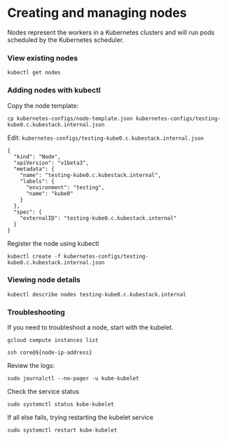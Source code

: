 # Creating and managing nodes

Nodes represent the workers in a Kubernetes clusters and will run pods scheduled by the Kubernetes scheduler.

### View existing nodes

```
kubectl get nodes
```

### Adding nodes with kubectl

Copy the node template:

```
cp kubernetes-configs/node-template.json kubernetes-configs/testing-kube0.c.kubestack.internal.json
```

Edit: `kubernetes-configs/testing-kube0.c.kubestack.internal.json`

```
{
  "kind": "Node",
  "apiVersion": "v1beta3",
  "metadata": {
    "name": "testing-kube0.c.kubestack.internal",
    "labels": {
      "environment": "testing",
      "name": "kube0"
    }
  },
  "spec": {
    "externalID": "testing-kube0.c.kubestack.internal"
  }
}
```

Register the node using kubectl

```
kubectl create -f kubernetes-configs/testing-kube0.c.kubestack.internal.json
```

### Viewing node details

```
kubectl describe nodes testing-kube0.c.kubestack.internal
```

### Troubleshooting

If you need to troubleshoot a node, start with the kubelet.

```
gcloud compute instances list
```

```
ssh core@${node-ip-address}
```

Review the logs:

```
sudo journalctl --no-pager -u kube-kubelet
```

Check the service status

```
sudo systemctl status kube-kubelet
```

If all else fails, trying restarting the kubelet service

```
sudo systemctl restart kube-kubelet
```
